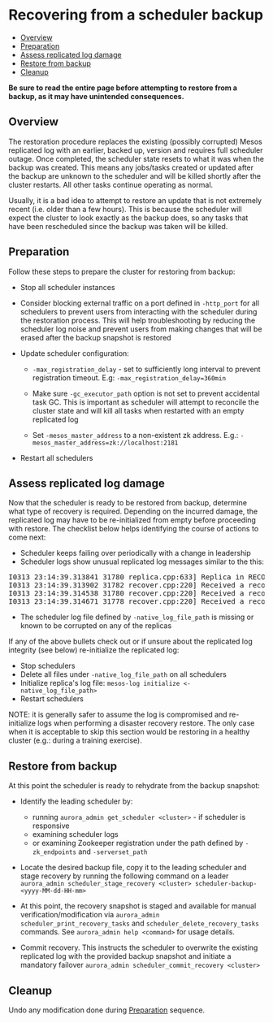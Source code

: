# Recovering from a scheduler backup

- [Overview](#overview)
- [Preparation](#preparation)
- [Assess replicated log damage](#assess-replicated-log-damage)
- [Restore from backup](#restore-from-backup)
- [Cleanup](#cleanup)

**Be sure to read the entire page before attempting to restore from a backup, as it may have
unintended consequences.**

## Overview

The restoration procedure replaces the existing (possibly corrupted) Mesos replicated log with an
earlier, backed up, version and requires full scheduler outage. Once completed, the scheduler state
resets to what it was when the backup was created. This means any jobs/tasks created or updated
after the backup are unknown to the scheduler and will be killed shortly after the cluster restarts.
All other tasks continue operating as normal.

Usually, it is a bad idea to attempt to restore an update that is not extremely recent (i.e. older
than a few hours). This is because the scheduler will expect the cluster to look exactly as the
backup does, so any tasks that have been rescheduled since the backup was taken will be killed.

## Preparation

Follow these steps to prepare the cluster for restoring from backup:

* Stop all scheduler instances

* Consider blocking external traffic on a port defined in `-http_port` for all schedulers to
prevent users from interacting with the scheduler during the restoration process. This will help
troubleshooting by reducing the scheduler log noise and prevent users from making changes that will
be erased after the backup snapshot is restored

* Update scheduler configuration:
  * `-max_registration_delay` - set to sufficiently long interval to prevent registration timeout.
    E.g: `-max_registration_delay=360min`
  * Make sure `-gc_executor_path` option is not set to prevent accidental task GC. This is
    important as scheduler will attempt to reconcile the cluster state and will kill all tasks when
    restarted with an empty replicated log

  * Set `-mesos_master_address` to a non-existent zk address.
    E.g.: `-mesos_master_address=zk://localhost:2181`

* Restart all schedulers

## Assess replicated log damage

Now that the scheduler is ready to be restored from backup, determine what type of recovery is
required. Depending on the incurred damage, the replicated log may have to be re-initialized from
empty before proceeding with restore. The checklist below helps identifying the course of actions
to come next:

* Scheduler keeps failing over periodically with a change in leadership
* Scheduler logs show unusual replicated log messages similar to the this:

<pre>
I0313 23:14:39.313841 31780 replica.cpp:633] Replica in RECOVERING status received a broadcasted recover request
I0313 23:14:39.313902 31782 recover.cpp:220] Received a recover response from a replica in RECOVERING status
I0313 23:14:39.314538 31780 recover.cpp:220] Received a recover response from a replica in EMPTY status
I0313 23:14:39.314671 31778 recover.cpp:220] Received a recover response from a replica in VOTING status
</pre>
* The scheduler log file defined by `-native_log_file_path` is missing or known to be corrupted
on any of the replicas

If any of the above bullets check out or if unsure about the replicated log integrity (see below)
re-initialize the replicated log:

* Stop schedulers
* Delete all files under `-native_log_file_path` on all schedulers
* Initialize replica's log file: `mesos-log initialize <-native_log_file_path>`
* Restart schedulers

NOTE: it is generally safer to assume the log is compromised and re-initialize logs when performing
a disaster recovery restore. The only case when it is acceptable to skip this section would be
restoring in a healthy cluster (e.g.: during a training exercise).

## Restore from backup

At this point the scheduler is ready to rehydrate from the backup snapshot:

* Identify the leading scheduler by:
  * running `aurora_admin get_scheduler <cluster>` - if scheduler is responsive
  * examining scheduler logs
  * or examining Zookeeper registration under the path defined by `-zk_endpoints`
    and `-serverset_path`

* Locate the desired backup file, copy it to the leading scheduler and stage recovery by running
the following command on a leader
`aurora_admin scheduler_stage_recovery <cluster> scheduler-backup-<yyyy-MM-dd-HH-mm>`

* At this point, the recovery snapshot is staged and available for manual verification/modification
via `aurora_admin scheduler_print_recovery_tasks` and `scheduler_delete_recovery_tasks` commands.
See `aurora_admin help <command>` for usage details.

* Commit recovery. This instructs the scheduler to overwrite the existing replicated log with the
provided backup snapshot and initiate a mandatory failover
`aurora_admin scheduler_commit_recovery <cluster>`

## Cleanup
Undo any modification done during [Preparation](#preparation) sequence.

